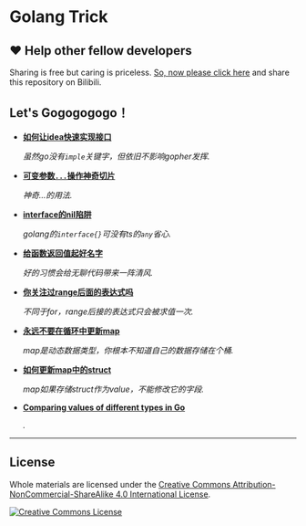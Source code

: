 # Golang Trick

## ❤️ Help other fellow developers

Sharing is free but caring is priceless. [So, now please click here](https://www.bilibili.com/video/BV19e4y1A7DD/) and share this repository on Bilibili.

## Let's Gogogogogo！

* **[如何让idea快速实现接口](https://www.bilibili.com/video/BV19e4y1A7DD)**

  _虽然go没有`imple`关键字，但依旧不影响gopher发挥._
* **[可变参数`...`操作神奇切片](https://www.bilibili.com/video/BV1CA41167dM)**

  _神奇...的用法._
* **[interface的nil陷阱](https://www.bilibili.com/video/BV1uT41197i4)**

  _golang的`interface{}`可没有ts的`any`省心._
* **[给函数返回值起好名字](https://www.bilibili.com/video/BV1dT411D7vy)**

  _好的习惯会给无聊代码带来一阵清风._

* **[你关注过range后面的表达式吗](https://www.bilibili.com/video/BV15Y411i7oz/)**

  _不同于for，range后接的表达式只会被求值一次._

 * **[永远不要在循环中更新map](https://www.bilibili.com/video/BV15Y411i7oz)**

   _map是动态数据类型，你根本不知道自己的数据存储在个桶._

 * **[如何更新map中的struct](https://www.bilibili.com/video/BV1ER4y1B7WY/)**

    _map如果存储struct作为value，不能修改它的字段._

 * **[Comparing values of different types in Go]()**

    _._




---

## License

Whole materials are licensed under the <a rel="license" href="https://creativecommons.org/licenses/by-nc-sa/4.0/">Creative Commons Attribution-NonCommercial-ShareAlike 4.0 International License</a>.<br/>

<a rel="license" href="https://creativecommons.org/licenses/by-nc-sa/4.0/"><img alt="Creative Commons License" style="border-width:0" src="https://i.creativecommons.org/l/by-nc-sa/4.0/88x31.png"/></a>
